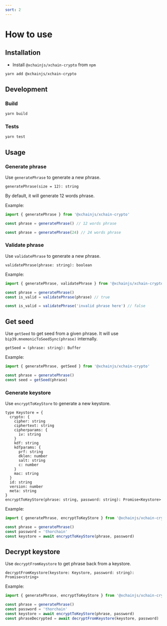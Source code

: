 ```yaml
---
sort: 2
---
```


# How to use

## Installation

- Install `@xchainjs/xchain-crypto` from `npm`

```bash
yarn add @xchainjs/xchain-crypto
```

## Development

### Build

```bash
yarn build
```

### Tests

```bash
yarn test
```

## Usage

### Generate phrase

Use `generatePhrase` to generate a new phrase.
```
generatePhrase(size = 12): string
```
By default, it will generate 12 words phrase.

Example:
```js
import { generatePhrase } from '@xchainjs/xchain-crypto'

const phrase = generatePhrase() // 12 words phrase

const phrase = generatePhrase(24) // 24 words phrase
```

### Validate phrase

Use `validatePhrase` to generate a new phrase.
```
validatePhrase(phrase: string): boolean
```

Example:
```js
import { generatePhrase, validatePhrase } from '@xchainjs/xchain-crypto'

const phrase = generatePhrase()
const is_valid = validatePhrase(phrase) // true

const is_valid = validatePhrase('invalid phrase here') // false
```

## Get seed

Use `getSeed` to get seed from a given phrase. It will use `bip39.mnemonicToSeedSync(phrase)` internally.
```
getSeed = (phrase: string): Buffer
```

Example:
```js
import { generatePhrase, getSeed } from '@xchainjs/xchain-crypto'

const phrase = generatePhrase()
const seed = getSeed(phrase)
```

### Generate keystore

Use `encryptToKeyStore` to generate a new keystore.
```
type Keystore = {
  crypto: {
    cipher: string
    ciphertext: string
    cipherparams: {
      iv: string
    }
    kdf: string
    kdfparams: {
      prf: string
      dklen: number
      salt: string
      c: number
    }
    mac: string
  }
  id: string
  version: number
  meta: string
}
encryptToKeyStore(phrase: string, password: string): Promise<Keystore>
```

Example:
```js
import { generatePhrase, encryptToKeyStore } from '@xchainjs/xchain-crypto'

const phrase = generatePhrase()
const password = 'thorchain'
const keystore = await encryptToKeyStore(phrase, password)
```

## Decrypt keystore

Use `decryptFromKeystore` to get phrase back from a keystore.
```
decryptFromKeystore(keystore: Keystore, password: string): Promise<string>
```

Example:
```js
import { generatePhrase, encryptToKeyStore } from '@xchainjs/xchain-crypto'

const phrase = generatePhrase()
const password = 'thorchain'
const keystore = await encryptToKeyStore(phrase, password)
const phraseDecrypted = await decryptFromKeystore(keystore, password)
```
